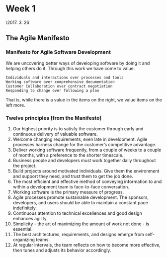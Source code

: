 # Week 1
\\2017. 3. 26

## The Agile Manifesto

### Manifesto for Agile Software Development
We are uncovering better ways of developing software by doing it and helping others do it. Through this work we have come to value.
```
Individuals and interactions over processes and tools
Working software over comprehensive documentation
Customer Collaboration over contract negotiation
Responding to change over following a plan
```
That is, while there is a value in the items on the right, we value items on the left more.

### Twelve principles [from the Manifesto]
1. Our highest priority is to satisfy the customer through early and continuous delivery of valuable software.
2. Welcome changing requirements, even late in development. Agile processes harness change for the customer’s competitive advantage.
3. Deliver working software frequently, from a couple of weeks to a couple of months, with a preference to the shorter timescale.
4. Business people and developers must work together daily throughout the project.
5. Build projects around motivated individuals. Give them the environment and support they need, and trust them to get the job done.
6. The most efficient and effective method of conveying information to and within a development team is face-to-face conversation.
7. Working software is the primary measure of progress.
8. Agile processes promote sustainable development. The sponsors, developers, and users should be able to maintain a constant pace indefinitely.
9. Continuous attention to technical excellences and good design enhances agility.
10. Simplicity - the art of maximizing the amount of work not done - is essential.
11. The best architectures, requirements, and designs emerge from self-organizing teams.
12. At regular intervals, the team reflects on how to become more effective, then tunes and adjusts its behavior accordingly.

